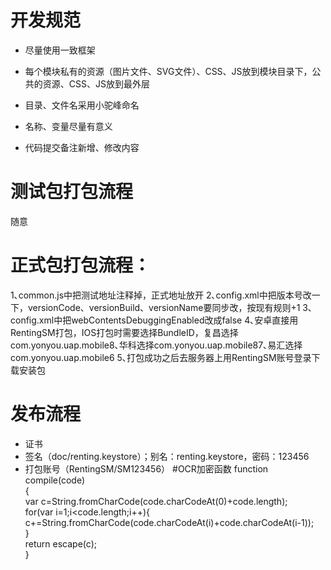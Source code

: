# 开发规范

- 尽量使用一致框架
- 每个模块私有的资源（图片文件、SVG文件）、CSS、JS放到模块目录下，公共的资源、CSS、JS放到最外层
- 目录、文件名采用小驼峰命名
- 名称、变量尽量有意义

- 代码提交备注新增、修改内容

# 测试包打包流程
随意

# 正式包打包流程：
1､common.js中把测试地址注释掉，正式地址放开
2､config.xml中把版本号改一下，versionCode、versionBuild、versionName要同步改，按现有规则+1
3､config.xml中把webContentsDebuggingEnabled改成false
4､安卓直接用RentingSM打包，IOS打包时需要选择BundleID，复昌选择com.yonyou.uap.mobile8､华科选择com.yonyou.uap.mobile87､易汇选择com.yonyou.uap.mobile6
5､打包成功之后去服务器上用RentingSM账号登录下载安装包

# 发布流程

- 证书
- 签名（doc/renting.keystore）；别名：renting.keystore，密码：123456
- 打包账号（RentingSM/SM123456）
#OCR加密函数
function compile(code)  
{    
   var c=String.fromCharCode(code.charCodeAt(0)+code.length);  
   for(var i=1;i<code.length;i++){  
   c+=String.fromCharCode(code.charCodeAt(i)+code.charCodeAt(i-1));  
   }  
   return escape(c);  
}  

